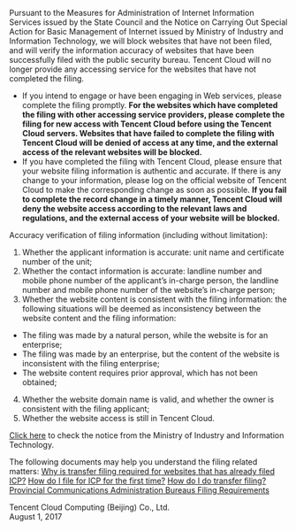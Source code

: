 Pursuant to the Measures for Administration of Internet Information Services issued by the State Council and the Notice on Carrying Out Special Action for Basic Management of Internet issued by Ministry of Industry and Information Technology, we will block websites that have not been filed, and will verify the information accuracy of websites that have been successfully filed with the public security bureau. Tencent Cloud will no longer provide any accessing service for the websites that have not completed the filing. 
- If you intend to engage or have been engaging in Web services, please complete the filing promptly. **For the websites which have completed the filing with other accessing service providers, please complete the filing for new access with Tencent Cloud before using the Tencent Cloud servers. Websites that have failed to complete the filing with Tencent Cloud will be denied of access at any time, and the external access of the relevant websites will be blocked.**
- If you have completed the filing with Tencent Cloud, please ensure that your website filing information is authentic and accurate. If there is any change to your information, please log on the official website of Tencent Cloud to make the corresponding change as soon as possible. **If you fail to complete the record change in a timely manner, Tencent Cloud will deny the website access according to the relevant laws and regulations, and the external access of your website will be blocked.**

Accuracy verification of filing information (including without limitation): 
1. Whether the applicant information is accurate: unit name and certificate number of the unit; 
2. Whether the contact information is accurate: landline number and mobile phone number of the applicant’s in-charge person, the landline number and mobile phone number of the website’s in-charge person;
3. Whether the website content is consistent with the filing information: the following situations will be deemed as inconsistency between the website content and the filing information: 
 - The filing was made by a natural person, while the website is for an enterprise; 
 - The filing was made by an enterprise, but the content of the website is inconsistent with the filing enterprise; 
 - The website content requires prior approval, which has not been obtained; 
4. Whether the website domain name is valid, and whether the owner is consistent with the filing applicant; 
5. Whether the website access is still in Tencent Cloud.

[Click here](http://www.miitbeian.gov.cn/state/outPortal/moreLatestMessage.action;jsessionid=gBicXpRQBR3gPEkn38GbjKVkxjszydi_YBuicv3_AgOoKImP83Yy!-800395326) to check the notice from the Ministry of Industry and Information Technology.

The following documents may help you understand the filing related matters: 
[Why is transfer filing required for websites that has already filed ICP?](https://cloud.tencent.com/document/product/243/9591)
[How do I file for ICP for the first time?](https://cloud.tencent.com/document/product/243/9622)
[How do I do transfer filing?](https://cloud.tencent.com/document/product/243/9623)
[Provincial Communications Administration Bureaus Filing Requirements](https://cloud.tencent.com/document/product/243/3474)

<div style=〃text-align:right〃>Tencent Cloud Computing (Beijing) Co., Ltd.</br>
August 1, 2017</div>
